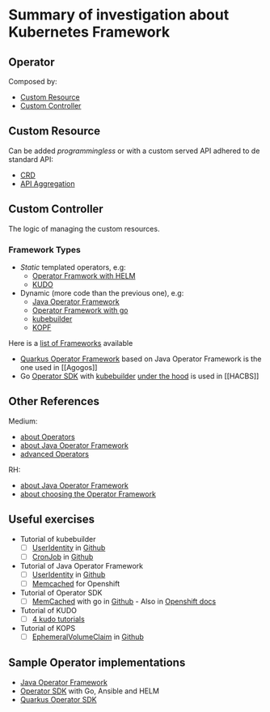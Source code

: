 # Summary of investigation about Kubernetes Framework

## Operator

Composed by:
- [Custom Resource](https://kubernetes.io/docs/concepts/extend-kubernetes/api-extension/custom-resources/)
- [Custom Controller](https://kubernetes.io/docs/concepts/extend-kubernetes/api-extension/custom-resources/#custom-controllers)

## Custom Resource

Can be added _programmingless_ or with a custom served API adhered to de standard API:
- [CRD](https://kubernetes.io/docs/tasks/extend-kubernetes/custom-resources/custom-resource-definitions/)
- [API Aggregation](https://kubernetes.io/docs/concepts/extend-kubernetes/api-extension/apiserver-aggregation/)

## Custom Controller

The logic of managing the custom resources.

### Framework Types

- _Static_ templated operators, e.g:
	- [Operator Framwork with HELM](https://sdk.operatorframework.io/docs/building-operators/helm/quickstart/)
	- [KUDO](https://kudo.dev/docs/)
- Dynamic (more code than the previous one), e.g:
	- [Java Operator Framework](https://github.com/java-operator-sdk/java-operator-sdk)
	- [Operator Framework with go](https://sdk.operatorframework.io/docs/building-operators/golang/)
	- [kubebuilder](https://book.kubebuilder.io/)
	- [KOPF](https://kopf.readthedocs.io/en/stable/)

Here is a [list of Frameworks](https://kubernetes.io/docs/concepts/extend-kubernetes/operator/#writing-operator) available

- [Quarkus Operator Framework](https://quarkus.io/extensions/io.quarkiverse.operatorsdk/quarkus-operator-sdk) based on Java Operator Framework is the one used in [[Agogos]] 
- Go [Operator SDK](https://sdk.operatorframework.io/docs/building-operators/golang/quickstart/) with [kubebuilder](https://book.kubebuilder.io/introduction.html) [under the hood](https://sdk.operatorframework.io/docs/faqs/#what-are-the-the-differences-between-kubebuilder-and-operator-sdk) is used in [[HACBS]]

## Other References

Medium:
- [about Operators](https://medium.com/swlh/kubernetes-operator-for-beginners-what-why-how-21b23f0cb9b1)
- [about Java Operator Framework](https://levelup.gitconnected.com/first-try-on-java-operator-sdk-5a07f30771de)
- [advanced Operators](https://medium.com/swlh/advanced-kubernetes-operators-development-988edad5f58a)

RH:
- [about Java Operator Framework](https://developers.redhat.com/articles/2022/02/15/write-kubernetes-java-java-operator-sdk#)
- [about choosing the Operator Framework](https://cloud.redhat.com/blog/build-your-kubernetes-operator-with-the-right-tool)

## Useful exercises

-  Tutorial of kubebuilder
	- [ ] [UserIdentity](https://medium.com/swlh/kubernetes-operator-for-beginners-what-why-how-21b23f0cb9b1#d8b4) in [Github](https://github.com/slaise/operator-test)
	- [ ] [CronJob](https://kubebuilder.io/cronjob-tutorial/cronjob-tutorial.html) in [Github](https://github.com/kubernetes-sigs/kubebuilder/tree/master/docs/book/src/cronjob-tutorial/testdata/project)
- Tutorial of Java Operator Framework
	- [ ] [UserIdentity](https://levelup.gitconnected.com/first-try-on-java-operator-sdk-5a07f30771de#539f) in [Github]()
	- [ ] [Memcached](https://docs.openshift.com/container-platform/4.11//operators/operator_sdk/java/osdk-java-tutorial.html) for Openshift
- Tutorial of Operator SDK
	- [ ] [MemCached](https://sdk.operatorframework.io/docs/building-operators/golang/tutorial/) with go in [Github](https://github.com/operator-framework/operator-sdk/tree/master/testdata) - Also in [Openshift docs](https://docs.openshift.com/container-platform/4.9/operators/operator_sdk/golang/osdk-golang-tutorial.html)
 - Tutorial of KUDO
	- [ ] [4 kudo tutorials](https://github.com/realmbgl/kudo-tutorial#develop-kudo-operators)
 - Tutorial of KOPS
	- [ ] [EphemeralVolumeClaim](https://kopf.readthedocs.io/en/stable/walkthrough/problem/) in [Github](https://github.com/nolar/ephemeral-volume-claims)
 
## Sample Operator implementations

- [Java Operator Framework](https://github.com/java-operator-sdk/java-operator-sdk/tree/main/sample-operators)
- [Operator SDK](https://github.com/operator-framework/operator-sdk/tree/master/testdata) with Go, Ansible and HELM
- [Quarkus Operator SDK](https://github.com/quarkiverse/quarkus-operator-sdk/tree/main/samples)